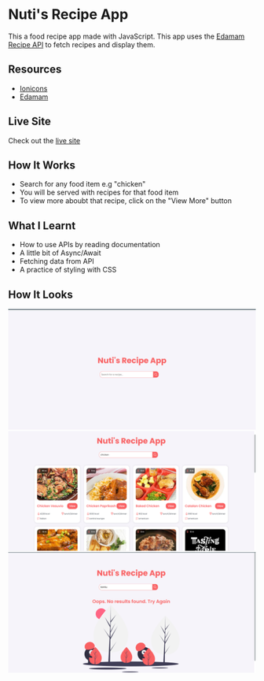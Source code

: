 # Nuti's Recipe App
This a food recipe app made with JavaScript. This app uses the [Edamam Recipe API](https://developer.edamam.com/edamam-recipe-api) to fetch recipes and display them.  

## Resources
- [Ionicons](https://ionic.io/ionicons)
- [Edamam](https://www.edamam.com/)
## Live Site
Check out the [live site](https://nutis-recipes.netlify.app/)

## How It Works
- Search for any food item e.g "chicken"
- You will be served with recipes for that food item
- To view more aboubt that recipe, click on the "View More" button

## What I Learnt
- How to use APIs by reading documentation
- A little bit of Async/Await
- Fetching data from API
- A practice of styling with CSS

## How It Looks
![](screenshots/home.png)
![](screenshots/search.png)
![](screenshots/not-found.png)